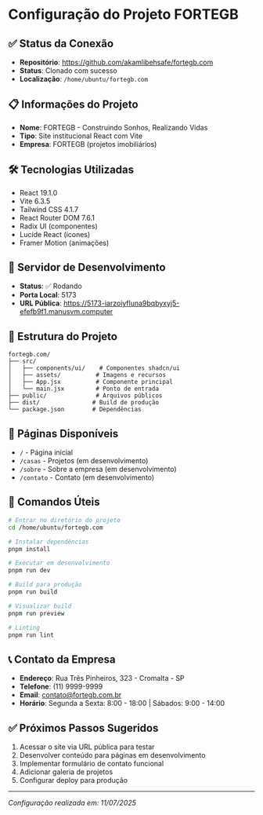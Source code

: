 # Configuração do Projeto FORTEGB

## ✅ Status da Conexão
- **Repositório**: https://github.com/akamlibehsafe/fortegb.com
- **Status**: Clonado com sucesso
- **Localização**: `/home/ubuntu/fortegb.com`

## 📋 Informações do Projeto
- **Nome**: FORTEGB - Construindo Sonhos, Realizando Vidas
- **Tipo**: Site institucional React com Vite
- **Empresa**: FORTEGB (projetos imobiliários)

## 🛠️ Tecnologias Utilizadas
- React 19.1.0
- Vite 6.3.5
- Tailwind CSS 4.1.7
- React Router DOM 7.6.1
- Radix UI (componentes)
- Lucide React (ícones)
- Framer Motion (animações)

## 🚀 Servidor de Desenvolvimento
- **Status**: ✅ Rodando
- **Porta Local**: 5173
- **URL Pública**: https://5173-iarzoiyfluna9bqbyxyj5-efefb9f1.manusvm.computer

## 📁 Estrutura do Projeto
```
fortegb.com/
├── src/
│   ├── components/ui/    # Componentes shadcn/ui
│   ├── assets/          # Imagens e recursos
│   ├── App.jsx          # Componente principal
│   └── main.jsx         # Ponto de entrada
├── public/              # Arquivos públicos
├── dist/               # Build de produção
└── package.json        # Dependências
```

## 📱 Páginas Disponíveis
- `/` - Página inicial
- `/casas` - Projetos (em desenvolvimento)
- `/sobre` - Sobre a empresa (em desenvolvimento)
- `/contato` - Contato (em desenvolvimento)

## 🔧 Comandos Úteis
```bash
# Entrar no diretório do projeto
cd /home/ubuntu/fortegb.com

# Instalar dependências
pnpm install

# Executar em desenvolvimento
pnpm run dev

# Build para produção
pnpm run build

# Visualizar build
pnpm run preview

# Linting
pnpm run lint
```

## 📞 Contato da Empresa
- **Endereço**: Rua Três Pinheiros, 323 - Cromalta - SP
- **Telefone**: (11) 9999-9999
- **Email**: contato@fortegb.com.br
- **Horário**: Segunda a Sexta: 8:00 - 18:00 | Sábados: 9:00 - 14:00

## ✅ Próximos Passos Sugeridos
1. Acessar o site via URL pública para testar
2. Desenvolver conteúdo para páginas em desenvolvimento
3. Implementar formulário de contato funcional
4. Adicionar galeria de projetos
5. Configurar deploy para produção

---
*Configuração realizada em: 11/07/2025*


